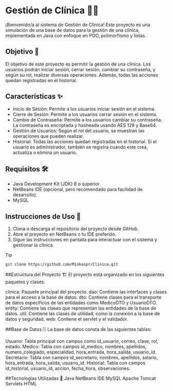 # Gestión de Clínica 🏥💼

¡Bienvenido/a al sistema de Gestión de Clínica! Este proyecto es una simulación de una base de datos para la gestión de una clínica, implementada en Java con enfoque en POO, polimorfismo y listas.

## Objetivo 🎯

El objetivo de este proyecto es permitir la gestión de una clínica. Los usuarios podrán iniciar sesión, cerrar sesión, cambiar su contraseña, y según su rol, realizar diversas operaciones. Además, todas las acciones quedan registradas en el historial.

## Características ✨

- Inicio de Sesión: Permite a los usuarios iniciar sesión en el sistema.
- Cierre de Sesión: Permite a los usuarios cerrar sesión en el sistema.
- Cambio de Contraseña: Permite a los usuarios cambiar su contraseña. La contraseña es encriptada y hasheada usando AES 128 y Base64.
- Gestión de Usuarios: Según el rol del usuario, se muestran las operaciones que pueden realizar.
- Historial: Todas las acciones quedan registradas en el historial. Si el usuario es administrador, también se registra cuando este crea, actualiza o elimina un usuario.

## Requisitos 🛠️

- Java Development Kit (JDK) 8 o superior.
- NetBeans IDE (opcional, pero recomendado para facilidad de desarrollo).
- MySQL

## Instrucciones de Uso 📖

1. Clona o descarga el repositorio del proyecto desde GitHub.
2. Abre el proyecto en NetBeans o tu IDE preferido.
3. Sigue las instrucciones en pantalla para interactuar con el sistema y gestionar la clínica.

> [!TIP]
> ```bash
> git clone https://github.com/Minkaspr/Clinica.git
> ```

##Estructura del Proyecto 🏗️
El proyecto está organizado en los siguientes paquetes y clases:

clinica: Paquete principal del proyecto.
dao: Contiene las interfaces y clases para el acceso a la base de datos.
dto: Contiene clases para el transporte de datos específicos de las entidades como MedicoDTO y UsuarioDTO. 
entity: Contiene las clases que representan las entidades de la base de datos.
util: Contiene las clases de utilidad, como la conexión a la base de datos y seguridad.
web: Contiene el servlet y el validador.

##Base de Datos 🗄️
La base de datos consta de las siguientes tablas:

Usuario: Tabla principal con campos como id_usuario, correo, clave, rol, estado.
Medico: Tabla con campos id_medico, nombres, apellidos, numero_colegiado, especialidad, hora_entrada, hora_salida, usuario_id.
Secretario: Tabla con campos id_secretario, nombres, apellidos, salario, hora_entrada, hora_salida, usuario_id.
Historial: Tabla con campos id_historial, usuario_id, accion, fecha_hora, observaciones.

##Tecnologías Utilizadas 🚀
Java
NetBeans IDE
MySQL
Apache Tomcat
Servlets
HTML

